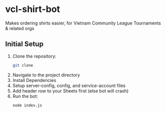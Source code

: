 # vcl-shirt-bot
Makes ordering shirts easier, for Vietnam Community League Tournaments &amp; related orgs

## Initial Setup
1. Clone the repository:
   ```bash
   git clone
    ```
2. Navigate to the project directory
3. Install Dependencies
4. Setup server-config, config, and service-account files
5. Add header row to your Sheets first (else bot will crash)
6. Run the bot:
   ```bash
   node index.js
   ```